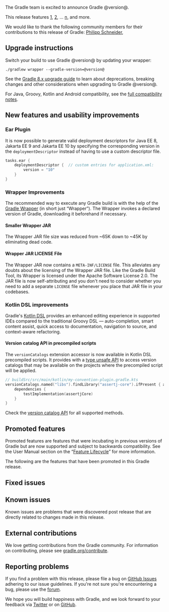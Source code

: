 The Gradle team is excited to announce Gradle @version@.

This release features [1](), [2](), ... [n](), and more.

<!-- 
Include only their name, impactful features should be called out separately below.
 [Some person](https://github.com/some-person)

 THiS LIST SHOULD BE ALPHABETIZED BY [PERSON NAME] - the docs:updateContributorsInReleaseNotes task will enforce this ordering, which is case-insensitive.
-->
We would like to thank the following community members for their contributions to this release of Gradle:
[Philipp Schneider](https://github.com/p-schneider),

## Upgrade instructions

Switch your build to use Gradle @version@ by updating your wrapper:

`./gradlew wrapper --gradle-version=@version@`

See the [Gradle 8.x upgrade guide](userguide/upgrading_version_8.html#changes_@baseVersion@) to learn about deprecations, breaking changes and other considerations when upgrading to Gradle @version@.

For Java, Groovy, Kotlin and Android compatibility, see the [full compatibility notes](userguide/compatibility.html).   

## New features and usability improvements

<!-- Do not add breaking changes or deprecations here! Add them to the upgrade guide instead. -->

<!--

================== TEMPLATE ==============================

<a name="FILL-IN-KEY-AREA"></a>
### FILL-IN-KEY-AREA improvements

<<<FILL IN CONTEXT FOR KEY AREA>>>
Example:
> The [configuration cache](userguide/configuration_cache.html) improves build performance by caching the result of
> the configuration phase. Using the configuration cache, Gradle can skip the configuration phase entirely when
> nothing that affects the build configuration has changed.

#### FILL-IN-FEATURE
> HIGHLIGHT the usecase or existing problem the feature solves
> EXPLAIN how the new release addresses that problem or use case
> PROVIDE a screenshot or snippet illustrating the new feature, if applicable
> LINK to the full documentation for more details

================== END TEMPLATE ==========================


==========================================================
ADD RELEASE FEATURES BELOW
vvvvvvvvvvvvvvvvvvvvvvvvvvvvvvvvvvvvvvvvvvvvvvvvvvvvvvvvvv -->

<a name="ear-plugin"></a>
### Ear Plugin

It is now possible to generate valid deployment descriptors for Java EE 8, Jakarta EE 9 and Jakarta EE 10
by specifying the corresponding version in the `deploymentDescriptor` instead of having to use a custom descriptor file.

```kotlin
tasks.ear {
    deploymentDescriptor {  // custom entries for application.xml:
        version = "10"
    }
}
```

<a name="wrapper-improvements"></a>
### Wrapper Improvements

The recommended way to execute any Gradle build is with the help of the [Gradle Wrapper](userguide/gradle_wrapper.html) (in short just “Wrapper”).
The Wrapper invokes a declared version of Gradle, downloading it beforehand if necessary.

#### Smaller Wrapper JAR

The Wrapper JAR file size was reduced from ~65K down to ~45K by eliminating dead code.

#### Wrapper JAR LICENSE File

The Wrapper JAR now contains a `META-INF/LICENSE` file.
This alleviates any doubts about the licensing of the Wrapper JAR file.
Like the Gradle Build Tool, its Wrapper is licensed under the Apache Software License 2.0.
The JAR file is now self-attributing and you don't need to consider whether you need to add a separate `LICENSE` file whenever you place that JAR file in your codebases.


<a name="kotlin-dsl"></a>
### Kotlin DSL improvements

Gradle's [Kotlin DSL](userguide/kotlin_dsl.html) provides an enhanced editing experience in supported IDEs compared to the traditional Groovy DSL — auto-completion, smart content assist, quick access to documentation, navigation to source, and context-aware refactoring.

#### Version catalog API in precompiled scripts

The `versionCatalogs` extension accessor is now available in Kotlin DSL precompiled scripts.
It provides with a [type unsafe API](userguide/platforms.html#sub:type-unsafe-access-to-catalog) to access version catalogs that may be available on the projects where the precompiled script will be applied.

```kotlin
// buildSrc/src/main/kotlin/my-convention-plugin.gradle.kts
versionCatalogs.named("libs").findLibrary("assertj-core").ifPresent { assertjCore ->
    dependencies {
        testImplementation(assertjCore)
    }
}
```

Check the [version catalog API](javadoc/org/gradle/api/artifacts/VersionCatalog.html) for all supported methods.


<!-- ^^^^^^^^^^^^^^^^^^^^^^^^^^^^^^^^^^^^^^^^^^^^^^^^^^^^^
ADD RELEASE FEATURES ABOVE
==========================================================

-->

## Promoted features
Promoted features are features that were incubating in previous versions of Gradle but are now supported and subject to backwards compatibility.
See the User Manual section on the “[Feature Lifecycle](userguide/feature_lifecycle.html)” for more information.

The following are the features that have been promoted in this Gradle release.

<!--
### Example promoted
-->

## Fixed issues

<!--
This section will be populated automatically
-->

## Known issues

Known issues are problems that were discovered post release that are directly related to changes made in this release.

<!--
This section will be populated automatically
-->

## External contributions

We love getting contributions from the Gradle community. For information on contributing, please see [gradle.org/contribute](https://gradle.org/contribute).

## Reporting problems

If you find a problem with this release, please file a bug on [GitHub Issues](https://github.com/gradle/gradle/issues) adhering to our issue guidelines.
If you're not sure you're encountering a bug, please use the [forum](https://discuss.gradle.org/c/help-discuss).

We hope you will build happiness with Gradle, and we look forward to your feedback via [Twitter](https://twitter.com/gradle) or on [GitHub](https://github.com/gradle).
